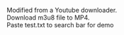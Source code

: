 Modified from a Youtube downloader.   
Download m3u8 file to MP4.  
Paste test.txt to search bar for demo
